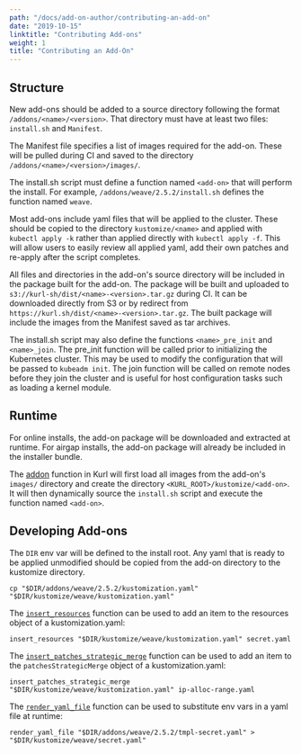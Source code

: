 ```yaml
---
path: "/docs/add-on-author/contributing-an-add-on"
date: "2019-10-15"
linktitle: "Contributing Add-ons"
weight: 1
title: "Contributing an Add-On"
---
```


## Structure

New add-ons should be added to a source directory following the format `/addons/<name>/<version>`.
That directory must have at least two files: `install.sh` and `Manifest`.

The Manifest file specifies a list of images required for the add-on.
These will be pulled during CI and saved to the directory `/addons/<name>/<version>/images/`.

The install.sh script must define a function named `<add-on>` that will perform the install.
For example, `/addons/weave/2.5.2/install.sh` defines the function named `weave`.

Most add-ons include yaml files that will be applied to the cluster.
These should be copied to the directory `kustomize/<name>` and applied with `kubectl apply -k` rather than applied directly with `kubectl apply -f`.
This will allow users to easily review all applied yaml, add their own patches and re-apply after the script completes.

All files and directories in the add-on's source directory will be included in the package built for the add-on.
The package will be built and uploaded to `s3://kurl-sh/dist/<name>-<version>.tar.gz` during CI.
It can be downloaded directly from S3 or by redirect from `https://kurl.sh/dist/<name>-<version>.tar.gz`.
The built package will include the images from the Manifest saved as tar archives.

The install.sh script may also define the functions `<name>_pre_init` and `<name>_join`.
The pre_init function will be called prior to initializing the Kubernetes cluster.
This may be used to modify the configuration that will be passed to `kubeadm init`.
The join function will be called on remote nodes before they join the cluster and is useful for host configuration tasks such as loading a kernel module.

## Runtime

For online installs, the add-on package will be downloaded and extracted at runtime.
For airgap installs, the add-on package will already be included in the installer bundle.

The [addon](https://github.com/replicatedhq/kurl/blob/master/scripts/common/addon.sh) function in Kurl will first load all images from the add-on's `images/` directory and create the directory `<KURL_ROOT>/kustomize/<add-on>`.
It will then dynamically source the `install.sh` script and execute the function named `<add-on>`.

## Developing Add-ons

The `DIR` env var will be defined to the install root.
Any yaml that is ready to be applied unmodified should be copied from the add-on directory to the kustomize directory.
```
cp "$DIR/addons/weave/2.5.2/kustomization.yaml" "$DIR/kustomize/weave/kustomization.yaml"
```

The [`insert_resources`](https://github.com/replicatedhq/kurl/blob/5e6c9549ad6410df1f385444b83eabaf42a7e244/scripts/common/yaml.sh#L29) function can be used to add an item to the resources object of a kustomization.yaml:
```
insert_resources "$DIR/kustomize/weave/kustomization.yaml" secret.yaml
```

The [`insert_patches_strategic_merge`](https://github.com/replicatedhq/kurl/blob/5e6c9549ad6410df1f385444b83eabaf42a7e244/scripts/common/yaml.sh#L18) function can be used to add an item to the `patchesStrategicMerge` object of a kustomization.yaml:
```
insert_patches_strategic_merge "$DIR/kustomize/weave/kustomization.yaml" ip-alloc-range.yaml
```

The [`render_yaml_file`](https://github.com/replicatedhq/kurl/blob/5e6c9549ad6410df1f385444b83eabaf42a7e244/scripts/common/yaml.sh#L18) function can be used to substitute env vars in a yaml file at runtime:
```
render_yaml_file "$DIR/addons/weave/2.5.2/tmpl-secret.yaml" > "$DIR/kustomize/weave/secret.yaml"
```